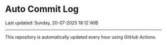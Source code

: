 # Auto Commit Log

Last updated: Sunday, 20-07-2025 18:12 WIB

---

This repository is automatically updated every hour using GitHub Actions.
